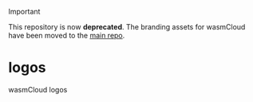 > [!IMPORTANT]
This repository is now **deprecated**. The branding assets for wasmCloud have been moved to the [main repo](https://github.com/wasmCloud/wasmCloud/tree/main/brand).

# logos

wasmCloud logos
